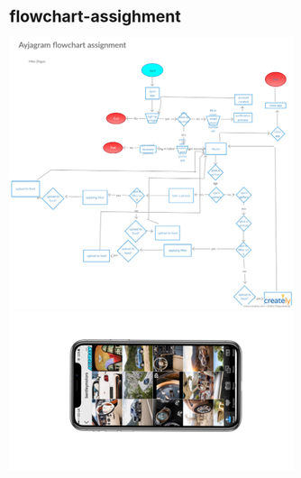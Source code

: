 # flowchart-assighment
<img src="https://github.com/mzhig1/flowchart-assighment/blob/master/Ayjagram%20(1).png" alt="webpageScreenshot" target="blank"/>

<img src="https://github.com/mzhig1/flowchart-assighment/blob/master/ayjagram.png" alt="webpageScreenshot" target="blank"/>
